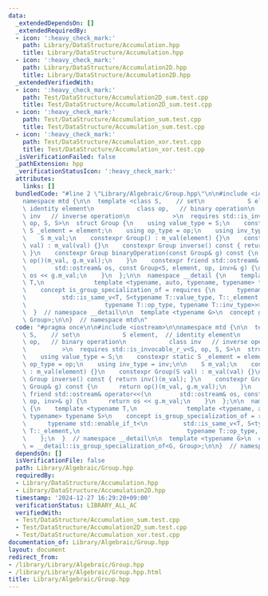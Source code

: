 ```yaml
---
data:
  _extendedDependsOn: []
  _extendedRequiredBy:
  - icon: ':heavy_check_mark:'
    path: Library/DataStructure/Accumulation.hpp
    title: Library/DataStructure/Accumulation.hpp
  - icon: ':heavy_check_mark:'
    path: Library/DataStructure/Accumulation2D.hpp
    title: Library/DataStructure/Accumulation2D.hpp
  _extendedVerifiedWith:
  - icon: ':heavy_check_mark:'
    path: Test/DataStructure/Accumulation2D_sum.test.cpp
    title: Test/DataStructure/Accumulation2D_sum.test.cpp
  - icon: ':heavy_check_mark:'
    path: Test/DataStructure/Accumulation_sum.test.cpp
    title: Test/DataStructure/Accumulation_sum.test.cpp
  - icon: ':heavy_check_mark:'
    path: Test/DataStructure/Accumulation_xor.test.cpp
    title: Test/DataStructure/Accumulation_xor.test.cpp
  _isVerificationFailed: false
  _pathExtension: hpp
  _verificationStatusIcon: ':heavy_check_mark:'
  attributes:
    links: []
  bundledCode: "#line 2 \"Library/Algebraic/Group.hpp\"\n\n#include <iostream>\n\n\
    namespace mtd {\n\n  template <class S,    // set\n            S element,  //\
    \ identity element\n            class op,   // binary operation\n            class\
    \ inv   // inverse operation\n            >\n  requires std::is_invocable_r_v<S,\
    \ op, S, S>\n  struct Group {\n    using value_type = S;\n    constexpr static\
    \ S _element = element;\n    using op_type = op;\n    using inv_type = inv;\n\n\
    \    S m_val;\n    constexpr Group() : m_val(element) {}\n    constexpr Group(S\
    \ val) : m_val(val) {}\n    constexpr Group inverse() const { return inv()(m_val);\
    \ }\n    constexpr Group binaryOperation(const Group& g) const {\n      return\
    \ op()(m_val, g.m_val);\n    }\n    constexpr friend std::ostream& operator<<(\n\
    \        std::ostream& os, const Group<S, element, op, inv>& g) {\n      return\
    \ os << g.m_val;\n    }\n  };\n\n  namespace __detail {\n    template <typename\
    \ T,\n              template <typename, auto, typename, typename> typename S>\n\
    \    concept is_group_specialization_of = requires {\n      typename std::enable_if_t<\n\
    \          std::is_same_v<T, S<typename T::value_type, T::_element,\n        \
    \                      typename T::op_type, typename T::inv_type>>>;\n    };\n\
    \  }  // namespace __detail\n\n  template <typename G>\n  concept group = __detail::is_group_specialization_of<G,\
    \ Group>;\n\n}  // namespace mtd\n"
  code: "#pragma once\n\n#include <iostream>\n\nnamespace mtd {\n\n  template <class\
    \ S,    // set\n            S element,  // identity element\n            class\
    \ op,   // binary operation\n            class inv   // inverse operation\n  \
    \          >\n  requires std::is_invocable_r_v<S, op, S, S>\n  struct Group {\n\
    \    using value_type = S;\n    constexpr static S _element = element;\n    using\
    \ op_type = op;\n    using inv_type = inv;\n\n    S m_val;\n    constexpr Group()\
    \ : m_val(element) {}\n    constexpr Group(S val) : m_val(val) {}\n    constexpr\
    \ Group inverse() const { return inv()(m_val); }\n    constexpr Group binaryOperation(const\
    \ Group& g) const {\n      return op()(m_val, g.m_val);\n    }\n    constexpr\
    \ friend std::ostream& operator<<(\n        std::ostream& os, const Group<S, element,\
    \ op, inv>& g) {\n      return os << g.m_val;\n    }\n  };\n\n  namespace __detail\
    \ {\n    template <typename T,\n              template <typename, auto, typename,\
    \ typename> typename S>\n    concept is_group_specialization_of = requires {\n\
    \      typename std::enable_if_t<\n          std::is_same_v<T, S<typename T::value_type,\
    \ T::_element,\n                              typename T::op_type, typename T::inv_type>>>;\n\
    \    };\n  }  // namespace __detail\n\n  template <typename G>\n  concept group\
    \ = __detail::is_group_specialization_of<G, Group>;\n\n}  // namespace mtd\n"
  dependsOn: []
  isVerificationFile: false
  path: Library/Algebraic/Group.hpp
  requiredBy:
  - Library/DataStructure/Accumulation.hpp
  - Library/DataStructure/Accumulation2D.hpp
  timestamp: '2024-12-27 16:29:20+09:00'
  verificationStatus: LIBRARY_ALL_AC
  verifiedWith:
  - Test/DataStructure/Accumulation_sum.test.cpp
  - Test/DataStructure/Accumulation2D_sum.test.cpp
  - Test/DataStructure/Accumulation_xor.test.cpp
documentation_of: Library/Algebraic/Group.hpp
layout: document
redirect_from:
- /library/Library/Algebraic/Group.hpp
- /library/Library/Algebraic/Group.hpp.html
title: Library/Algebraic/Group.hpp
---
```

